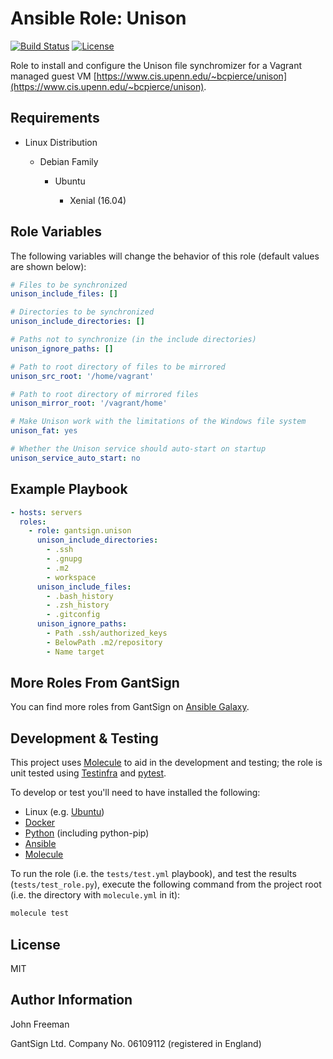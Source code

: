 Ansible Role: Unison
====================

[![Build Status](https://travis-ci.org/gantsign/ansible-role-unison.svg?branch=master)](https://travis-ci.org/gantsign/ansible-role-unison)
[![License](https://img.shields.io/badge/license-MIT-blue.svg)](https://raw.githubusercontent.com/gantsign/ansible-role-unison/master/LICENSE)

Role to install and configure the Unison file synchromizer for a Vagrant managed guest VM
[https://www.cis.upenn.edu/~bcpierce/unison](https://www.cis.upenn.edu/~bcpierce/unison).

Requirements
------------

* Linux Distribution

    * Debian Family

        * Ubuntu

            * Xenial (16.04)

Role Variables
--------------

The following variables will change the behavior of this role (default values
are shown below):

```yaml
# Files to be synchronized
unison_include_files: []

# Directories to be synchronized
unison_include_directories: []

# Paths not to synchronize (in the include directories)
unison_ignore_paths: []

# Path to root directory of files to be mirrored
unison_src_root: '/home/vagrant'

# Path to root directory of mirrored files
unison_mirror_root: '/vagrant/home'

# Make Unison work with the limitations of the Windows file system
unison_fat: yes

# Whether the Unison service should auto-start on startup
unison_service_auto_start: no
```

Example Playbook
----------------

```yaml
- hosts: servers
  roles:
    - role: gantsign.unison
      unison_include_directories:
        - .ssh
        - .gnupg
        - .m2
        - workspace
      unison_include_files:
        - .bash_history
        - .zsh_history
        - .gitconfig
      unison_ignore_paths:
        - Path .ssh/authorized_keys
        - BelowPath .m2/repository
        - Name target
```

More Roles From GantSign
------------------------

You can find more roles from GantSign on
[Ansible Galaxy](https://galaxy.ansible.com/gantsign).

Development & Testing
---------------------

This project uses [Molecule](http://molecule.readthedocs.io/) to aid in the
development and testing; the role is unit tested using
[Testinfra](http://testinfra.readthedocs.io/) and
[pytest](http://docs.pytest.org/).

To develop or test you'll need to have installed the following:

* Linux (e.g. [Ubuntu](http://www.ubuntu.com/))
* [Docker](https://www.docker.com/)
* [Python](https://www.python.org/) (including python-pip)
* [Ansible](https://www.ansible.com/)
* [Molecule](http://molecule.readthedocs.io/)

To run the role (i.e. the `tests/test.yml` playbook), and test the results
(`tests/test_role.py`), execute the following command from the project root
(i.e. the directory with `molecule.yml` in it):

```bash
molecule test
```

License
-------

MIT

Author Information
------------------

John Freeman

GantSign Ltd.
Company No. 06109112 (registered in England)
